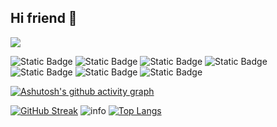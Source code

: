 ## Hi friend 👋

![](https://access-counter.vercel.app/api/counter?name=github-DrPhilip425&theme=006&length=7)

![Static Badge](https://img.shields.io/badge/openSUSE-Tumbleweed-plastic?logo=opensuse&logoColor=white) ![Static Badge](https://img.shields.io/badge/Program-Java-plastic?logo=intellijidea&logoColor=white) ![Static Badge](https://img.shields.io/badge/Reddit-Alita_owe-plastic?logo=reddit&logoColor=white) ![Static Badge](https://img.shields.io/badge/Steam-Alita-plastic?logo=steam&logoColor=white) ![Static Badge](https://img.shields.io/badge/Youtube-Alita-plastic?logo=youtube&logoColor=white) ![Static Badge](https://img.shields.io/badge/Bilibili-从零开始丢你蕾姆-plastic?logo=bilibili&logoColor=white) ![Static Badge](https://img.shields.io/badge/Stack_overflow-DrPhilip425-plastic?logo=stackoverflow&logoColor=white)

[![Ashutosh's github activity graph](https://github-readme-activity-graph.vercel.app/graph?username=DrPhilip425&theme=tokyo-day)](https://github.com/ashutosh00710/github-readme-activity-graph)

[![GitHub Streak](https://streak-stats.demolab.com/?user=DrPhilip425&theme=moltack)](https://git.io/streak-stats) ![info](https://github-readme-stats.vercel.app/api?username=DrPhilip425&show_icons=true&count_private=true&hide=prs&theme=moltack) [![Top Langs](https://github-readme-stats.vercel.app/api/top-langs/?username=DrPhilip425&theme=moltack&layout=compact)](https://github.com/anuraghazra/github-readme-stats) 


<!--
**DrPhilip425/DrPhilip425** is a ✨ _special_ ✨ repository because its `README.md` (this file) appears on your GitHub profile.

Here are some ideas to get you started:

- 🔭 I’m currently working on ...
- 🌱 I’m currently learning ...
- 👯 I’m looking to collaborate on ...
- 🤔 I’m looking for help with ...
- 💬 Ask me about ...
- 📫 How to reach me: ...
- 😄 Pronouns: ...
- ⚡ Fun fact: ...
-->
